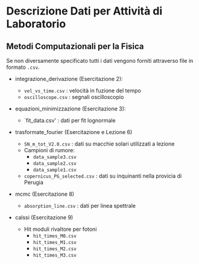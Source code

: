 # Descrizione Dati per Attività di Laboratorio
## Metodi Computazionali per la Fisica

Se non diversamente specificato tutti i dati vengono forniti attraverso file in formato `.csv`.


* integrazione_derivazione (Esercitazione 2):
  * `vel_vs_time.csv`  : velocità in fuzione del tempo
  * `oscilloscope.csv` : segnali oscilloscopio


* equazioni_minimizzazione (Esercitazione 3):
  * `fit_data.csv' : dati per fit lognormale


* trasformate_fourier (Esercitazione e Lezione 6)
  * `SN_m_tot_V2.0.csv` : dati su macchie solari utilizzati a lezione
  * Campioni di rumore:
    * `data_sample3.csv`
    * `data_sample2.csv`
    * `data_sample1.csv`
  * `copernicus_PG_selected.csv` : dati su inquinanti nella provicia di Perugia


* mcmc (Esercitazione 8)
  * `absorption_line.csv` : dati per linea spettrale


* calssi (Esercitazione 9)
  * Hit moduli rivaltore per fotoni 
    * `hit_times_M0.csv`
    * `hit_times_M1.csv`
    * `hit_times_M2.csv`
    * `hit_times_M3.csv`

